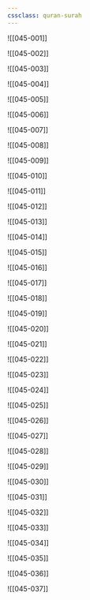 ```yaml
---
cssclass: quran-surah
---
```


![[045-001]]

![[045-002]]

![[045-003]]

![[045-004]]

![[045-005]]

![[045-006]]

![[045-007]]

![[045-008]]

![[045-009]]

![[045-010]]

![[045-011]]

![[045-012]]

![[045-013]]

![[045-014]]

![[045-015]]

![[045-016]]

![[045-017]]

![[045-018]]

![[045-019]]

![[045-020]]

![[045-021]]

![[045-022]]

![[045-023]]

![[045-024]]

![[045-025]]

![[045-026]]

![[045-027]]

![[045-028]]

![[045-029]]

![[045-030]]

![[045-031]]

![[045-032]]

![[045-033]]

![[045-034]]

![[045-035]]

![[045-036]]

![[045-037]]

